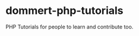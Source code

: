 dommert-php-tutorials
=====================

PHP Tutorials for people to learn and contribute too. 
